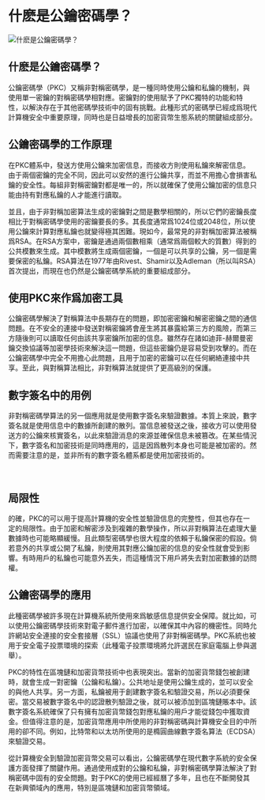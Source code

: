 # 什麽是公鑰密碼學？

![什麽是公鑰密碼學？](https://image.binance.vision/uploads/QfOMkaaJBrmjNaGuwGmF.png)

## 什麽是公鑰密碼學？

公鑰密碼學（PKC）又稱非對稱密碼學，是一種同時使用公鑰和私鑰的機制，與使用單一密鑰的對稱密碼學相對應。密鑰對的使用賦予了PKC獨特的功能和特性，以解決存在于其他密碼學技術中的固有挑戰。此種形式的密碼學已經成爲現代計算機安全中重要原理，同時也是日益增長的加密貨幣生態系統的關鍵組成部分。

## 公鑰密碼學的工作原理

在PKC體系中，發送方使用公鑰來加密信息，而接收方則使用私鑰來解密信息。由于兩個密鑰的完全不同，因此可以安然的進行公鑰共享，而並不用擔心會損害私鑰的安全性。每組非對稱密鑰對都是唯一的，所以就確保了使用公鑰加密的信息只能由持有對應私鑰的人才能進行讀取。

並且，由于非對稱加密算法生成的密鑰對之間是數學相關的，所以它們的密鑰長度相比于對稱密碼學使用的密鑰要長的多。其長度通常爲1024位或2048位，所以使用公鑰來計算對應私鑰也就變得極其困難。現如今，最常見的非對稱加密算法被稱爲RSA。在RSA方案中，密鑰是通過兩個數相乘（通常爲兩個較大的質數）得到的公共模數來生成。其中模數將生成兩個密鑰，一個是可以共享的公鑰，另一個是需要保密的私鑰。RSA算法在1977年由Rivest、Shamir以及Adleman（所以叫RSA）首次提出，而現在也仍然是公鑰密碼學系統的重要組成部分。

## 使用PKC來作爲加密工具

公鑰密碼學解決了對稱算法中長期存在的問題，即加密密鑰和解密密鑰之間的通信問題。在不安全的連接中發送對稱密鑰將會産生將其暴露給第三方的風險，而第三方隨後則可以讀取任何由該共享密鑰所加密的信息。雖然存在諸如迪菲-赫爾曼密鑰交換協議等加密學技術來解決這一問題，但這些密鑰仍是容易受到攻擊的。而在公鑰密碼學中完全不用擔心此問題，且用于加密的密鑰可以在任何網絡連接中共享。至此，與對稱算法相比，非對稱算法就提供了更高級別的保護。

## 數字簽名中的用例

非對稱密碼學算法的另一個應用就是使用數字簽名來驗證數據。本質上來說，數字簽名就是使用信息中的數據所創建的散列。當信息被發送之後，接收方可以使用發送方的公鑰來核實簽名，以此來驗證消息的來源並確保信息未被篡改。在某些情況下，數字簽名和加密技術是同時應用的，這是因爲散列本身也可能是被加密的。然而需要注意的是，並非所有的數字簽名體系都是使用加密技術的。

 

## 局限性

的確，PKC的可以用于提高計算機的安全性並驗證信息的完整性，但其也存在一定的局限性。由于加密和解密涉及到複雜的數學操作，所以非對稱算法在處理大量數據時也可能略顯緩慢。且此類型密碼學也很大程度的依賴于私鑰保密的假設。倘若意外的共享或公開了私鑰，則使用其對應公鑰加密的信息的安全性就會受到影響。有時用戶的私鑰也可能意外丟失，而這種情況下用戶將失去對加密數據的訪問權。

## 公鑰密碼學的應用

此種密碼學被許多現在計算機系統所使用來爲敏感信息提供安全保障。就比如，可以使用公鑰密碼學技術來對電子郵件進行加密，以確保其中內容的機密性。同時允許網站安全連接的安全套接層（SSL）協議也使用了非對稱密碼學。PKC系統也被用于安全電子投票環境的探索（此種電子投票環境將允許選民在家庭電腦上參與選舉）。

PKC的特性在區塊鏈和加密貨幣技術中也表現突出。當新的加密貨幣錢包被創建時，就會生成一對密鑰（公鑰和私鑰）。公共地址是使用公鑰生成的，並可以安全的與他人共享。另一方面，私鑰被用于創建數字簽名和驗證交易，所以必須要保密。當交易被數字簽名中的認證散列驗證之後，就可以被添加到區塊鏈賬本中。該數字簽名系統確保了只有擁有加密貨幣錢包對應私鑰的用戶才能從錢包中獲取資金。但值得注意的是，加密貨幣應用中所使用的非對稱密碼與計算機安全目的中所用的卻不同。例如，比特幣和以太坊所使用的是橢圓曲線數字簽名算法（ECDSA）來驗證交易。

從計算機安全到驗證加密貨幣交易可以看出，公鑰密碼學在現代數字系統的安全保護方面發揮了關鍵作用。通過使用成對的公鑰和私鑰，非對稱密碼學算法解決了對稱密碼中固有的安全問題。對于PKC的使用已經經曆了多年，且也在不斷開發其在新興領域內的應用，特別是區塊鏈和加密貨幣領域。  